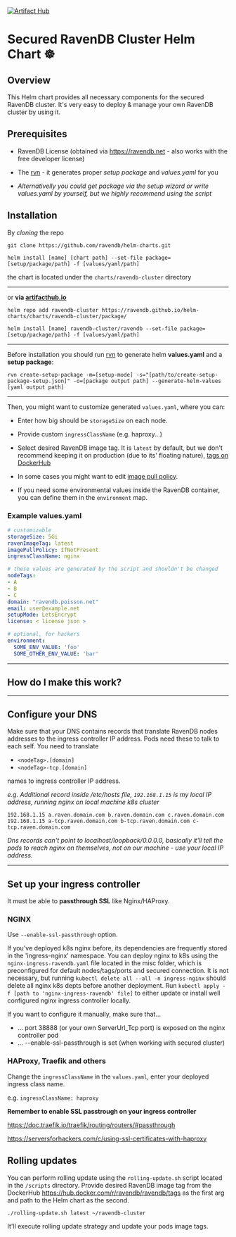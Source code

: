 [![Artifact Hub](https://img.shields.io/endpoint?url=https://artifacthub.io/badge/repository/ravendb-cluster)](https://artifacthub.io/packages/search?repo=ravendb-cluster)
# Secured RavenDB Cluster Helm Chart ☸️

## Overview
This Helm chart provides all necessary components for the secured RavenDB cluster. It's very easy to deploy & manage your own RavenDB cluster by using it.

## Prerequisites 
- RavenDB License (obtained via https://ravendb.net - also works with the free developer license)
- The [rvn](https://github.com/ravendb/ravendb/tree/v5.4/tools/rvn) - it generates proper *setup package* and *values.yaml* for you 

- *Alternativelly you could get package via the setup wizard or write values.yaml by yourself, but we highly recommend using the script*

## Installation

By *cloning* the repo

`git clone https://github.com/ravendb/helm-charts.git`

`helm install [name] [chart path] --set-file package=[setup/package/path] -f [values/yaml/path]`

the chart is located under the `charts/ravendb-cluster` directory

---
or **via [artifacthub.io](https://artifacthub.io/packages/helm/ravendb-cluster/ravendb)**

`helm repo add ravendb-cluster https://ravendb.github.io/helm-charts/charts/ravendb-cluster/package/`

`helm install [name] ravendb-cluster/ravendb --set-file package=[setup/package/path] -f [values/yaml/path]`

---
Before installation you should run [rvn](https://github.com/ravendb/ravendb/tree/v5.4/tools/rvn) to generate helm **values.yaml** and a **setup package**:

`rvn create-setup-package -m=[setup-mode] -s="[path/to/create-setup-package-setup.json]" -o=[package output path] --generate-helm-values [yaml output path] `

---
Then, you might want to customize generated `values.yaml`, where you can:
- Enter how big should be `storageSize` on each node.

- Provide custom `ingressClassName` (e.g. haproxy...)

- Select desired RavenDB image tag. It is `latest` by default, but we don't recommend keeping it on production (due to its' floating nature), [tags on DockerHub](https://hub.docker.com/r/ravendb/ravendb/tags)

- In some cases you might want to edit [image pull policy](https://kubernetes.io/docs/concepts/containers/images/#image-pull-policy).

- If you need some environmental values inside the RavenDB container, you can define them in the `environment` map.

### Example values.yaml

```yaml
# customizable
storageSize: 5Gi
ravenImageTag: latest
imagePullPolicy: IfNotPresent
ingressClassName: nginx

# these values are generated by the script and shouldn't be changed
nodeTags:
- A
- B
- C
domain: "ravendb.poisson.net"
email: user@example.net
setupMode: LetsEncrypt
license: < license json >

# optional, for hackers
environment:
  SOME_ENV_VALUE: 'foo'
  SOME_OTHER_ENV_VALUE: 'bar'
```
 

---
## How do I make this work?
---
## Configure your DNS 

Make sure that your DNS contains records that translate RavenDB nodes addresses to the ingress controller IP address. Pods need these to talk to each self. You need to translate 
- `<nodeTag>.[domain]`
- `<nodeTag>-tcp.[domain]`

names to ingress controller IP address.


*e.g. Additional record inside /etc/hosts file, `192.168.1.15` is my local IP address, running nginx on local machine k8s cluster*

```
192.168.1.15 a.raven.domain.com b.raven.domain.com c.raven.domain.com 
192.168.1.15 a-tcp.raven.domain.com b-tcp.raven.domain.com c-tcp.raven.domain.com 
```

*Dns records can't point to localhost/loopback/0.0.0.0, basically it'll tell the pods to reach nginx on themselves, not on our machine - use your local IP address.*

---
## Set up your ingress controller

It must be able to **passthrough SSL** like Nginx/HAProxy.


### NGINX

Use `--enable-ssl-passthrough` option.


If you've deployed k8s nginx before, its dependencies are frequently stored in the 'ingress-nginx' namespace.
You can deploy nginx to k8s using the `nginx-ingress-ravendb.yaml` file located in the misc folder, which is preconfigured for default nodes/tags/ports and secured connection.
It is not necessary, but running `kubectl delete all --all -n ingress-nginx` should delete all nginx k8s depts before another deployment.
Run `kubectl apply -f [path to 'nginx-ingress-ravendb' file]` to either update or install well configured nginx ingress controller locally.

If you want to configure it manually, make sure that...
- ... port 38888 (or your own ServerUrl_Tcp port) is exposed on the nginx controller pod
- ... --enable-ssl-passthrough is set (when working with secured cluster)

### HAProxy, Traefik and others

Change the `ingressClassName` in the `values.yaml`, enter your deployed ingress class name.

e.g. `ingressClassName: haproxy`

**Remember to enable SSL passtrough on your ingress controller**

https://doc.traefik.io/traefik/routing/routers/#passthrough

https://serversforhackers.com/c/using-ssl-certificates-with-haproxy


## Rolling updates

You can perform rolling update using the `rolling-update.sh` script located in the `/scripts` directory. Provide desired RavenDB image tag from the DockerHub https://hub.docker.com/r/ravendb/ravendb/tags as the first arg and path to the Helm chart as the second.

`./rolling-update.sh latest ~/ravendb-cluster`

It'll execute rolling update strategy and update your pods image tags.
